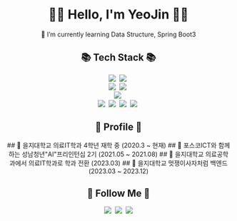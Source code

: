 

<h1 align="center">👩‍💻 Hello, I'm YeoJin 👩‍💻</h1>
<div align="center">

🌱 I’m currently learning Data Structure, Spring Boot3


<h2 align="center">📚 Tech Stack 📚</h2>
<p align="center">
  <img src="https://img.shields.io/badge/Java-007396?style=flat-square&logo=Java&logoColor=white"/></a>&nbsp
  <img src="https://img.shields.io/badge/Python-3766AB?style=flat-square&logo=Python&logoColor=white"/></a>&nbsp 
  
  <br>
  <img src="https://img.shields.io/badge/Spring-6DB33F?style=flat-square&logo=Spring&logoColor=white"/></a>&nbsp
  <img src="https://img.shields.io/badge/SpringBoot-6DB33F?style=flat-square&logo=SpringBoot&logoColor=white"/></a>&nbsp 

  <br>
  <img src="https://img.shields.io/badge/Mysql-E6B91E?style=flat-square&logo=MySql&logoColor=white"/></a>&nbsp 

  <br>
  <img src="https://img.shields.io/badge/Github-181717?style=flat-square&logo=Github&logoColor=white"/></a>&nbsp 
  <img src="https://img.shields.io/badge/Intellij-000000?style=flat-square&logo=intellijidea&logoColor=white"/></a>&nbsp 
  <img src="https://img.shields.io/badge/Eclipse-2C2255?style=flat-square&logo=eclipseide&logoColor=white"/></a>&nbsp 
  <img src="https://img.shields.io/badge/VisualStudioCode-007ACC?style=flat-square&logo=visualstudiocode&logoColor=white"/></a>&nbsp 
  
</p>


<h2 align="center">👟 Profile 👟</h2>
## 📌 을지대학교 의료IT학과 4학년 재학 중 (2020.3 ~ 현재)
## 📌 포스코ICT와 함께하는 성남청년"AI"프리인턴십 2기 (2021.05 ~ 2021.08)
## 📌 을지대학교 의료공학과에서 의료IT학과로 학과 전환 (2023.03)
## 📌 을지대학교 멋쟁이사자처럼 백엔드 (2023.03 ~ 2023.12)

<h2 align="center">🌈 Follow Me 🌈</h2>
<p align="center">
  <a href="https://velog.io/@chung0916/posts"><img src="https://img.shields.io/badge/Tech%20Blog-11B48A?style=flat-square&logo=Vimeo&logoColor=white&link=https://velog.io/@chung0916/posts"/></a>&nbsp
  <a href="https://www.instagram.com/magiclampjin/"><img src="https://img.shields.io/badge/Instagram-E4405F?style=flat-square&logo=Instagram&logoColor=white&link=https://www.instagram.com/hye_inisfree/"/></a>&nbsp
  <a href="mailto:chungyeojin828@gmail.com"><img src="https://img.shields.io/badge/Gmail-d14836?style=flat-square&logo=Gmail&logoColor=white&link=chungyeojin828@gmail.com"/></a>
</p>

